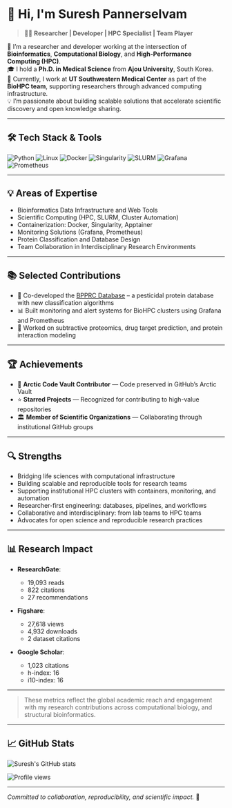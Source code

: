 # 👋 Hi, I'm Suresh Pannerselvam

> 🧑‍🔬 **Researcher | Developer | HPC Specialist | Team Player**

🔬 I’m a researcher and developer working at the intersection of **Bioinformatics**, **Computational Biology**, and **High-Performance Computing (HPC)**.  
🎓 I hold a **Ph.D. in Medical Science** from **Ajou University**, South Korea.  
🏢 Currently, I work at **UT Southwestern Medical Center** as part of the **BioHPC team**, supporting researchers through advanced computing infrastructure.  
💡 I’m passionate about building scalable solutions that accelerate scientific discovery and open knowledge sharing.

---

## 🛠️ Tech Stack & Tools

![Python](https://img.shields.io/badge/Python-3776AB?style=flat&logo=python&logoColor=white)
![Linux](https://img.shields.io/badge/Linux-FCC624?style=flat&logo=linux&logoColor=black)
![Docker](https://img.shields.io/badge/Docker-2496ED?style=flat&logo=docker&logoColor=white)
![Singularity](https://img.shields.io/badge/Singularity-20232A?style=flat&logo=linuxfoundation&logoColor=white)
![SLURM](https://img.shields.io/badge/SLURM-009688?style=flat&logo=data:image/png;base64,...&logoColor=white)
![Grafana](https://img.shields.io/badge/Grafana-F46800?style=flat&logo=grafana&logoColor=white)
![Prometheus](https://img.shields.io/badge/Prometheus-E6522C?style=flat&logo=prometheus&logoColor=white)

---

## 💡 Areas of Expertise

- Bioinformatics Data Infrastructure and Web Tools  
- Scientific Computing (HPC, SLURM, Cluster Automation)  
- Containerization: Docker, Singularity, Apptainer  
- Monitoring Solutions (Grafana, Prometheus)  
- Protein Classification and Database Design  
- Team Collaboration in Interdisciplinary Research Environments

---

## 📚 Selected Contributions

- 🧬 Co-developed the [BPPRC Database](https://bpprc.org) – a pesticidal protein database with new classification algorithms  
- 📊 Built monitoring and alert systems for BioHPC clusters using Grafana and Prometheus  
- 🔬 Worked on subtractive proteomics, drug target prediction, and protein interaction modeling

---

## 🏆 Achievements

- 🧊 **Arctic Code Vault Contributor** — Code preserved in GitHub’s Arctic Vault  
- ⭐️ **Starred Projects** — Recognized for contributing to high-value repositories  
- 🏛️ **Member of Scientific Organizations** — Collaborating through institutional GitHub groups

---

## 🔍 Strengths

- Bridging life sciences with computational infrastructure  
- Building scalable and reproducible tools for research teams  
- Supporting institutional HPC clusters with containers, monitoring, and automation  
- Researcher-first engineering: databases, pipelines, and workflows  
- Collaborative and interdisciplinary: from lab teams to HPC teams  
- Advocates for open science and reproducible research practices

---
## 📊 Research Impact

- **ResearchGate**:  
  - 19,093 reads  
  - 822 citations  
  - 27 recommendations

- **Figshare**:  
  - 27,618 views  
  - 4,932 downloads  
  - 2 dataset citations

- **Google Scholar**:  
  - 1,023 citations  
  - h-index: 16  
  - i10-index: 16

---

> These metrics reflect the global academic reach and engagement with my research contributions across computational biology, and structural bioinformatics.
---
## 📈 GitHub Stats

![Suresh's GitHub stats](https://github-readme-stats.vercel.app/api?username=Amrithasuresh&show_icons=true&theme=default)

![Profile views](https://komarev.com/ghpvc/?username=Amrithasuresh&label=Profile%20views&color=0e75b6&style=flat)

---

*Committed to collaboration, reproducibility, and scientific impact.* 🚀

